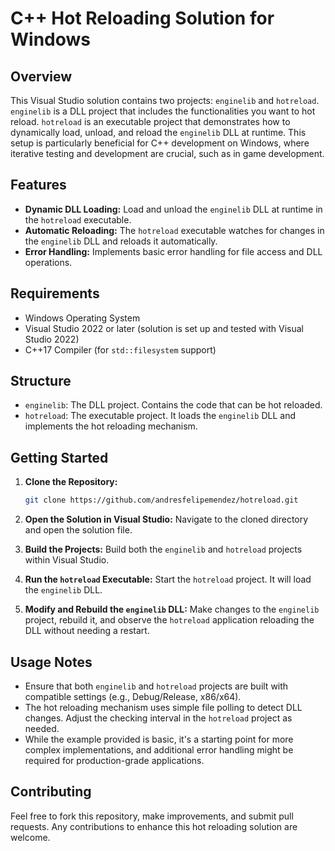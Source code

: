 # C++ Hot Reloading Solution for Windows

## Overview
This Visual Studio solution contains two projects: `enginelib` and `hotreload`. `enginelib` is a DLL project that includes the functionalities you want to hot reload. `hotreload` is an executable project that demonstrates how to dynamically load, unload, and reload the `enginelib` DLL at runtime. This setup is particularly beneficial for C++ development on Windows, where iterative testing and development are crucial, such as in game development.

## Features
- **Dynamic DLL Loading:** Load and unload the `enginelib` DLL at runtime in the `hotreload` executable.
- **Automatic Reloading:** The `hotreload` executable watches for changes in the `enginelib` DLL and reloads it automatically.
- **Error Handling:** Implements basic error handling for file access and DLL operations.

## Requirements
- Windows Operating System
- Visual Studio 2022 or later (solution is set up and tested with Visual Studio 2022)
- C++17 Compiler (for `std::filesystem` support)

## Structure
- `enginelib`: The DLL project. Contains the code that can be hot reloaded.
- `hotreload`: The executable project. It loads the `enginelib` DLL and implements the hot reloading mechanism.

## Getting Started
1. **Clone the Repository:**
   ```bash
   git clone https://github.com/andresfelipemendez/hotreload.git
   ```

2. **Open the Solution in Visual Studio:**
   Navigate to the cloned directory and open the solution file.

3. **Build the Projects:**
   Build both the `enginelib` and `hotreload` projects within Visual Studio.

4. **Run the `hotreload` Executable:**
   Start the `hotreload` project. It will load the `enginelib` DLL.

5. **Modify and Rebuild the `enginelib` DLL:**
   Make changes to the `enginelib` project, rebuild it, and observe the `hotreload` application reloading the DLL without needing a restart.

## Usage Notes
- Ensure that both `enginelib` and `hotreload` projects are built with compatible settings (e.g., Debug/Release, x86/x64).
- The hot reloading mechanism uses simple file polling to detect DLL changes. Adjust the checking interval in the `hotreload` project as needed.
- While the example provided is basic, it's a starting point for more complex implementations, and additional error handling might be required for production-grade applications.

## Contributing
Feel free to fork this repository, make improvements, and submit pull requests. Any contributions to enhance this hot reloading solution are welcome.

